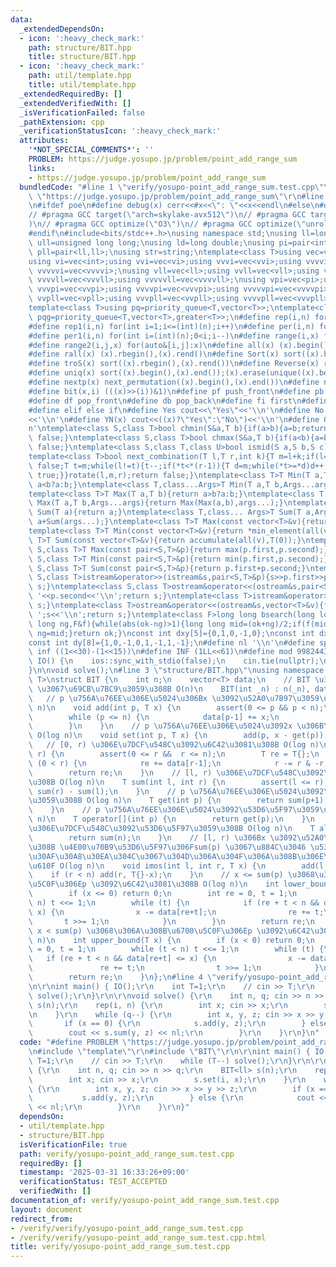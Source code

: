 ```yaml
---
data:
  _extendedDependsOn:
  - icon: ':heavy_check_mark:'
    path: structure/BIT.hpp
    title: structure/BIT.hpp
  - icon: ':heavy_check_mark:'
    path: util/template.hpp
    title: util/template.hpp
  _extendedRequiredBy: []
  _extendedVerifiedWith: []
  _isVerificationFailed: false
  _pathExtension: cpp
  _verificationStatusIcon: ':heavy_check_mark:'
  attributes:
    '*NOT_SPECIAL_COMMENTS*': ''
    PROBLEM: https://judge.yosupo.jp/problem/point_add_range_sum
    links:
    - https://judge.yosupo.jp/problem/point_add_range_sum
  bundledCode: "#line 1 \"verify/yosupo-point_add_range_sum.test.cpp\"\n#define PROBLEM\
    \ \"https://judge.yosupo.jp/problem/point_add_range_sum\"\r\n#line 2 \"util/template.hpp\"\
    \n#ifdef poe\n#define debug(x) cerr<<#x<<\": \"<<x<<endl\n#else\n#define debug(x)\n\
    // #pragma GCC target(\"arch=skylake-avx512\")\n// #pragma GCC target(\"avx2\"\
    )\n// #pragma GCC optimize(\"O3\")\n// #pragma GCC optimize(\"unroll-loops\")\n\
    #endif\n#include<bits/stdc++.h>\nusing namespace std;\nusing ll=long long;\nusing\
    \ ull=unsigned long long;\nusing ld=long double;\nusing pi=pair<int,int>;\nusing\
    \ pll=pair<ll,ll>;\nusing str=string;\ntemplate<class T>using vec=vector<T>;\n\
    using vi=vec<int>;using vvi=vec<vi>;using vvvi=vec<vvi>;using vvvvi=vec<vvvi>;using\
    \ vvvvvi=vec<vvvvi>;\nusing vll=vec<ll>;using vvll=vec<vll>;using vvvll=vec<vvll>;using\
    \ vvvvll=vec<vvvll>;using vvvvvll=vec<vvvvll>;\nusing vpi=vec<pi>;using vvpi=vec<vpi>;using\
    \ vvvpi=vec<vvpi>;using vvvvpi=vec<vvvpi>;using vvvvvpi=vec<vvvvpi>;\nusing vpll=vec<pll>;using\
    \ vvpll=vec<vpll>;using vvvpll=vec<vvpll>;using vvvvpll=vec<vvvpll>;using vvvvvpll=vec<vvvvpll>;\n\
    template<class T>using pq=priority_queue<T,vector<T>>;\ntemplate<class T>using\
    \ pqg=priority_queue<T,vector<T>,greater<T>>;\n#define rep(i,n) for(int i=0;i<(int)(n);i++)\n\
    #define rep1(i,n) for(int i=1;i<=(int)(n);i++)\n#define per(i,n) for(int i=(int)(n)-1;0<=i;i--)\n\
    #define per1(i,n) for(int i=(int)(n);0<i;i--)\n#define range(i,x) for(auto&i:x)\n\
    #define range2(i,j,x) for(auto&[i,j]:x)\n#define all(x) (x).begin(),(x).end()\n\
    #define rall(x) (x).rbegin(),(x).rend()\n#define Sort(x) sort((x).begin(),(x).end())\n\
    #define troS(x) sort((x).rbegin(),(x).rend())\n#define Reverse(x) reverse((x).begin(),(x).end())\n\
    #define uniq(x) sort((x).begin(),(x).end());(x).erase(unique((x).begin(),(x).end()),(x).end())\n\
    #define nextp(x) next_permutation((x).begin(),(x).end())\n#define nextc(x,k) next_combination((x).begin(),(x).end(),k)\n\
    #define bit(x,i) (((x)>>(i))&1)\n#define pf push_front\n#define pb push_back\n\
    #define df pop_front\n#define db pop_back\n#define fi first\n#define se second\n\
    #define elif else if\n#define Yes cout<<\"Yes\"<<'\\n'\n#define No cout<<\"No\"\
    <<'\\n'\n#define YN(x) cout<<((x)?\"Yes\":\"No\")<<'\\n'\n#define O(x) cout<<(x)<<'\\\
    n'\ntemplate<class S,class T>bool chmin(S&a,T b){if(a>b){a=b;return true;}return\
    \ false;}\ntemplate<class S,class T>bool chmax(S&a,T b){if(a<b){a=b;return true;}return\
    \ false;}\ntemplate<class S,class T,class U>bool ismid(S a,S b,S c){return a<=b&&b<c;}\n\
    template<class T>bool next_combination(T l,T r,int k){T m=l+k;if(l==r||l==m||r==m)return\
    \ false;T t=m;while(l!=t){t--;if(*t<*(r-1)){T d=m;while(*t>=*d)d++;iter_swap(t,d);rotate(t+1,d+1,r);rotate(m,m+(r-d)-1,r);return\
    \ true;}}rotate(l,m,r);return false;}\ntemplate<class T>T Min(T a,T b){return\
    \ a<b?a:b;}\ntemplate<class T,class...Args>T Min(T a,T b,Args...args){return Min(Min(a,b),args...);}\n\
    template<class T>T Max(T a,T b){return a>b?a:b;}\ntemplate<class T,class...Args>T\
    \ Max(T a,T b,Args...args){return Max(Max(a,b),args...);}\ntemplate<class T>T\
    \ Sum(T a){return a;}\ntemplate<class T,class... Args>T Sum(T a,Args... args){return\
    \ a+Sum(args...);}\ntemplate<class T>T Max(const vector<T>&v){return *max_element(all(v));}\n\
    template<class T>T Min(const vector<T>&v){return *min_element(all(v));}\ntemplate<class\
    \ T>T Sum(const vector<T>&v){return accumulate(all(v),T(0));}\ntemplate<class\
    \ S,class T>T Max(const pair<S,T>&p){return max(p.first,p.second);}\ntemplate<class\
    \ S,class T>T Min(const pair<S,T>&p){return min(p.first,p.second);}\ntemplate<class\
    \ S,class T>T Sum(const pair<S,T>&p){return p.first+p.second;}\ntemplate<class\
    \ S,class T>istream&operator>>(istream&s,pair<S,T>&p){s>>p.first>>p.second;return\
    \ s;}\ntemplate<class S,class T>ostream&operator<<(ostream&s,pair<S,T>&p){s<<p.first<<'\
    \ '<<p.second<<'\\n';return s;}\ntemplate<class T>istream&operator>>(istream&s,vector<T>&v){for(auto&i:v)s>>i;return\
    \ s;}\ntemplate<class T>ostream&operator<<(ostream&s,vector<T>&v){for(auto&i:v)s<<i<<'\
    \ ';s<<'\\n';return s;}\ntemplate<class F>long long bsearch(long long ok,long\
    \ long ng,F&f){while(abs(ok-ng)>1){long long mid=(ok+ng)/2;if(f(mid))ok=mid;else\
    \ ng=mid;}return ok;}\nconst int dxy[5]={0,1,0,-1,0};\nconst int dx[8]={0,1,0,-1,1,1,-1,-1};\n\
    const int dy[8]={1,0,-1,0,1,-1,1,-1};\n#define nl '\\n'\n#define sp ' '\n#define\
    \ inf ((1<<30)-(1<<15))\n#define INF (1LL<<61)\n#define mod 998244353\n\nvoid\
    \ IO() {\n    ios::sync_with_stdio(false);\n    cin.tie(nullptr);\n    cout<<fixed<<setprecision(30);\n\
    }\n\nvoid solve();\n#line 3 \"structure/BIT.hpp\"\nusing namespace std;\ntemplate<class\
    \ T>\nstruct BIT {\n    int n;\n    vector<T> data;\n    // BIT \u30920-indexed\
    \ \u3067\u69CB\u7BC9\u3059\u308B O(n)\n    BIT(int _n) : n(_n), data(n) {}\n \
    \   // p \u756A\u76EE\u306E\u5024\u306Bx \u3092\u52A0\u7B97\u3059\u308B O(log\
    \ n)\n    void add(int p, T x) {\n        assert(0 <= p && p < n);\n        p++;\n\
    \        while (p <= n) {\n            data[p-1] += x;\n            p += p & -p;\n\
    \        }\n    }\n    // p \u756A\u76EE\u306E\u5024\u3092x \u306B\u3059\u308B\
    \ O(log n)\n    void set(int p, T x) {\n        add(p, x - get(p));\n    }\n \
    \   // [0, r) \u306E\u7DCF\u548C\u3092\u6C42\u3081\u308B O(log n)\n    T sum(int\
    \ r) {\n        assert(0 <= r &&  r <= n);\n        T re = T{};\n        while\
    \ (0 < r) {\n            re += data[r-1];\n            r -= r & -r;\n        }\n\
    \        return re;\n    }\n    // [l, r) \u306E\u7DCF\u548C\u3092\u6C42\u3081\
    \u308B O(log n)\n    T sum(int l, int r) {\n        assert(l <= r);\n        return\
    \ sum(r) - sum(l);\n    }\n    // p \u756A\u76EE\u306E\u5024\u3092\u53D6\u5F97\
    \u3059\u308B O(log n)\n    T get(int p) {\n        return sum(p+1) - sum(p);\n\
    \    }\n    // p \u756A\u76EE\u306E\u5024\u3092\u53D6\u5F97\u3059\u308B O(log\
    \ n)\n    T operator[](int p) {\n        return get(p);\n    }\n    // \u5168\u4F53\
    \u306E\u7DCF\u548C\u3092\u53D6\u5F97\u3059\u308B O(log n)\n    T all_sum() {\n\
    \        return sum(n);\n    }\n    // [l, r) \u306Bx \u3092\u52A0\u7B97\u3059\
    \u308B \u4E00\u70B9\u53D6\u5F97\u306Fsum(p) \u3067\u884C\u3046 \u533A\u9593\u548C\
    \u30AF\u30A8\u30EA\u304C\u3067\u304D\u306A\u304F\u306A\u308B\u306E\u3067\u6CE8\
    \u610F O(log n)\n    void imos(int l, int r, T x) {\n        add(l, x);\n    \
    \    if (r < n) add(r, T{}-x);\n    }\n    // x <= sum(p) \u3068\u306A\u308B\u6700\
    \u5C0F\u306Ep \u3092\u6C42\u3081\u308B O(log n)\n    int lower_bound(T x) {\n\
    \        if (x <= 0) return 0;\n        int re = 0, t = 1;\n        while (t <\
    \ n) t <<= 1;\n        while (t) {\n            if (re + t < n && data[re+t] <\
    \ x) {\n                x -= data[re+t];\n                re += t;\n         \
    \       t >>= 1;\n            }\n        }\n        return re;\n    }\n    //\
    \ x < sum(p) \u3068\u306A\u308B\u6700\u5C0F\u306Ep \u3092\u6C42\u3081\u308B O(log\
    \ n)\n    int upper_bound(T x) {\n        if (x < 0) return 0;\n        int re\
    \ = 0, t = 1;\n        while (t < n) t <<= 1;\n        while (t) {\n         \
    \   if (re + t < n && data[re+t] <= x) {\n                x -= data[re+t];\n \
    \               re += t;\n                t >>= 1;\n            }\n        }\n\
    \        return re;\n    }\n};\n#line 4 \"verify/yosupo-point_add_range_sum.test.cpp\"\
    \n\r\nint main() { IO();\r\n    int T=1;\r\n    // cin >> T;\r\n    while (T--)\
    \ solve();\r\n}\r\n\r\nvoid solve() {\r\n    int n, q; cin >> n >> q;\r\n    BIT<ll>\
    \ s(n);\r\n    rep(i, n) {\r\n        int x; cin >> x;\r\n        s.set(i, x);\r\
    \n    }\r\n    while (q--) {\r\n        int x, y, z; cin >> x >> y >> z;\r\n \
    \       if (x == 0) {\r\n            s.add(y, z);\r\n        } else {\r\n    \
    \        cout << s.sum(y, z) << nl;\r\n        }\r\n    }\r\n}\n"
  code: "#define PROBLEM \"https://judge.yosupo.jp/problem/point_add_range_sum\"\r\
    \n#include \"template\"\r\n#include \"BIT\"\r\n\r\nint main() { IO();\r\n    int\
    \ T=1;\r\n    // cin >> T;\r\n    while (T--) solve();\r\n}\r\n\r\nvoid solve()\
    \ {\r\n    int n, q; cin >> n >> q;\r\n    BIT<ll> s(n);\r\n    rep(i, n) {\r\n\
    \        int x; cin >> x;\r\n        s.set(i, x);\r\n    }\r\n    while (q--)\
    \ {\r\n        int x, y, z; cin >> x >> y >> z;\r\n        if (x == 0) {\r\n \
    \           s.add(y, z);\r\n        } else {\r\n            cout << s.sum(y, z)\
    \ << nl;\r\n        }\r\n    }\r\n}"
  dependsOn:
  - util/template.hpp
  - structure/BIT.hpp
  isVerificationFile: true
  path: verify/yosupo-point_add_range_sum.test.cpp
  requiredBy: []
  timestamp: '2025-03-31 16:33:26+09:00'
  verificationStatus: TEST_ACCEPTED
  verifiedWith: []
documentation_of: verify/yosupo-point_add_range_sum.test.cpp
layout: document
redirect_from:
- /verify/verify/yosupo-point_add_range_sum.test.cpp
- /verify/verify/yosupo-point_add_range_sum.test.cpp.html
title: verify/yosupo-point_add_range_sum.test.cpp
---
```

